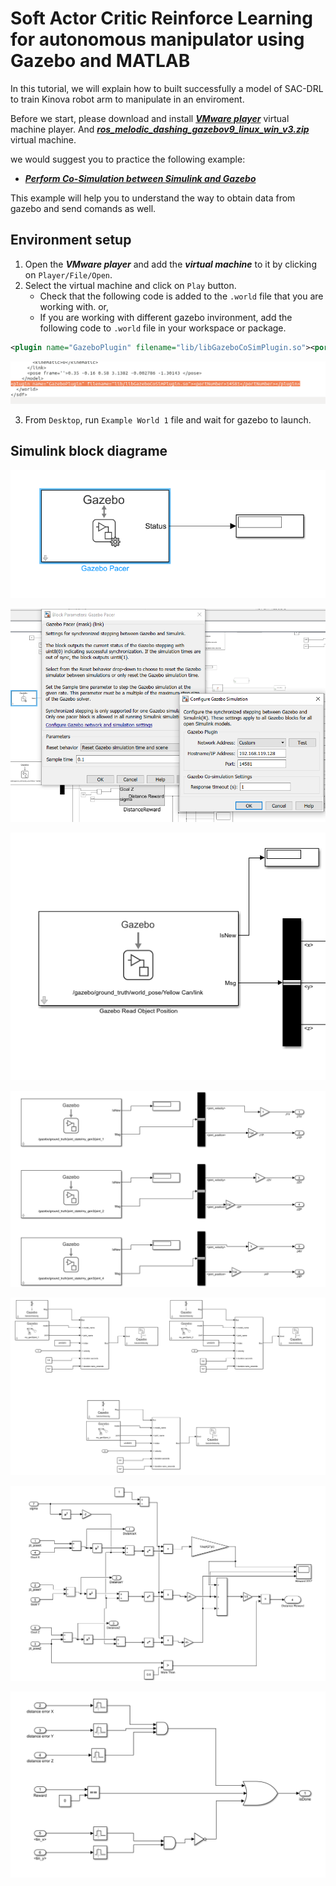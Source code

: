 # Soft Actor Critic Reinforce Learning for autonomous manipulator using Gazebo and MATLAB

In this tutorial, we will explain how to built successfully a model of SAC-DRL to train Kinova robot arm to manipulate in an enviroment.

Before we start, please download and install [***VMware player***](https://www.vmware.com/go/getplayer-win) virtual machine player. And [***ros_melodic_dashing_gazebov9_linux_win_v3.zip***](https://ssd.mathworks.com/supportfiles/ros/virtual_machines/v2/ros_melodic_dashing_gazebov9_linux_win_v3.zip) virtual machine.

we would suggest you to practice the following example:

- [***Perform Co-Simulation between Simulink and Gazebo***](https://www.mathworks.com/help/robotics/ug/perform-co-simulation-between-simulink-and-gazebo.html?searchHighlight=gazebo%20co%20simulation%20&s_tid=srchtitle)

This example will help you to understand the way to obtain data from gazebo and send comands as well.


## Environment setup

1) Open the ***VMware player*** and add the ***virtual machine*** to it by clicking on `Player/File/Open`.
2) Select the virtual machine and click on `Play` button.
    - Check that the following code is added to the `.world` file that you are working with. or,
    - If you are working with different gazebo invironment, add the following code to `.world` file in your workspace or package.

```xml
<plugin name="GazeboPlugin" filename="lib/libGazeboCoSimPlugin.so"><portNumber>14581</portNumber></plugin>
```
![](https://github.com/Tarek-Said/SAC-Deep-Reinforcement-Learning/blob/main/plugin.png)

3) From `Desktop`, run `Example World 1` file and wait for gazebo to launch.

## Simulink block diagrame

![](https://github.com/Tarek-Said/SAC-Deep-Reinforcement-Learning/blob/main/Gazebo%20Pacer.png)

![](https://github.com/Tarek-Said/SAC-Deep-Reinforcement-Learning/blob/main/Connect%20to%20gazebo.png)

![](https://github.com/Tarek-Said/SAC-Deep-Reinforcement-Learning/blob/main/Gazebo%20Read%20Object%20Position.png)

![](https://github.com/Tarek-Said/SAC-Deep-Reinforcement-Learning/blob/main/Observations.png)

![](https://github.com/Tarek-Said/SAC-Deep-Reinforcement-Learning/blob/main/Joint%20actions.png)

![](https://github.com/Tarek-Said/SAC-Deep-Reinforcement-Learning/blob/main/Reward%20function.png)

![](https://github.com/Tarek-Said/SAC-Deep-Reinforcement-Learning/blob/main/Termination%20function.png)
